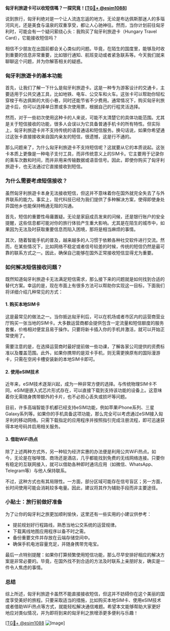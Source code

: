 **匈牙利旅遊卡可以收短信嗎？一探究竟！[[TG💪+ @esim1088](https://t.me/s/esim1088)]**

说到旅行，匈牙利绝对是一个让人流连忘返的地方。无论是布达佩斯那迷人的多瑙河风光，还是美食与温泉的双重享受，都让人心驰神往。然而，当你计划前往匈牙利时，可能会有一个疑问萦绕心头：我购买了匈牙利旅遊卡（Hungary Travel Card），它能接收短信吗？

相信不少朋友在出国前都会关心类似的问题。毕竟，在陌生的国度里，能够及时收到重要的信息非常重要，比如银行通知、航班变动或者紧急联系等。今天我们就来聊聊这个问题，并为你解答相关的疑惑。

### 匈牙利旅遊卡的基本功能

首先，让我们了解一下什么是匈牙利旅遊卡。这是一种专为游客设计的交通卡，主要适用于公共交通工具，比如地铁、电车、公交车和火车。这张卡可以帮助你轻松穿梭于布达佩斯的大街小巷，同时还能节省不少费用。通常情况下，购买匈牙利旅遊卡后，你可以选择单日票或多次使用票，根据自己的行程灵活选择。

然而，对于一些初次使用这种卡的人来说，可能不太清楚它的具体功能范围。尤其是关于短信接收的功能，很多人会误以为它具备普通手机卡的所有特性。但实际上，匈牙利旅遊卡并不支持传统的语音通话和短信服务。换句话说，如果你希望通过这张卡直接接收来自国内亲友的短信，很遗憾，这是行不通的。

那么问题来了，为什么匈牙利旅遊卡不支持短信呢？这就要从它的本质说起。这张卡本质上更像是一种电子支付工具，而非传统意义上的SIM卡。它主要用于记录你的乘车次数和时间，而并非用来传输数据或语音信号。因此，即使你购买了匈牙利旅遊卡，也无法通过它直接接收到短信。

### 为什么需要考虑短信接收？

虽然匈牙利旅遊卡本身无法接收短信，但这并不意味着你在国外就完全失去了与外界联系的能力。事实上，现代科技已经为我们提供了多种解决方案，使得即使身处异国他乡也能保持畅通无阻的沟通。

首先，短信的重要性毋庸置疑。无论是家庭成员发来的问候，还是银行账户的安全提醒，这些信息都可能对你的旅行体验产生重大影响。尤其是在陌生的城市中，如果因为无法及时获取重要信息而陷入困境，那将是相当麻烦的事情。

其次，随着智能手机的普及，越来越多的人习惯于依赖各种社交软件进行交流。然而，在某些情况下，比如网络不稳定或者信号较差的时候，传统的短信仍然是最可靠的联系方式之一。因此，确保自己能够在国外正常接收短信显得尤为重要。

### 如何解决短信接收问题？

既然知道匈牙利旅遊卡无法满足短信需求，那么接下来的问题就是如何找到合适的替代方案。幸运的是，现在市面上有很多方法可以帮助你实现这一目标，下面我们将详细介绍几种常见的方式：

#### 1. 购买本地SIM卡
这是最常见的做法之一。当你抵达匈牙利后，可以在机场或者市区内的运营商营业厅购买一张当地的SIM卡。大多数运营商都会提供包含一定流量和短信额度的服务套餐，价格相对便宜且易于操作。只要将新卡插入你的手机并激活，就可以开始正常使用了。

需要注意的是，在选择运营商时最好提前做一些功课，了解各家公司提供的资费标准以及覆盖范围。此外，如果你携带的是双卡手机，则无需更换原有的国际漫游卡，只需在空闲卡槽安装新的本地SIM卡即可。

#### 2. 使用eSIM技术
近年来，eSIM技术逐渐兴起，成为一种非常方便的选择。与传统物理SIM卡不同，eSIM是嵌入式芯片形式存在，可以直接下载到支持该功能的设备上。这意味着你无需随身携带额外的卡片，也不必担心丢失或损坏等问题。

目前，许多高端智能手机都已经支持eSIM功能，例如苹果iPhone系列、三星Galaxy系列等。如果你的手机具备这项功能，那么完全可以考虑通过eSIM接入匈牙利的移动网络。只需下载指定的应用程序并按照指引完成注册流程，即可迅速获得本地号码并启用相关服务。

#### 3. 借助WiFi热点
除了上述两种方式外，另一种较为经济实惠的办法便是利用公共WiFi热点。如今，无论是在咖啡馆、商场还是酒店，几乎都能找到免费的无线网络连接。只要你有稳定的互联网接入，就可以借助各种即时通讯应用（如微信、WhatsApp、Telegram等）与他人保持联系。

不过，这种方式也有其局限性。一方面，部分区域可能存在信号盲区；另一方面，长时间使用可能会消耗较多电量。因此，建议将其作为辅助手段而非主要途径。

### 小贴士：旅行前做好准备

为了让你的匈牙利之旅更加顺利愉快，这里还有一些实用的小建议供参考：

- 提前规划好行程路线，熟悉当地公交系统的运营规律。
- 下载离线地图应用程序以备不时之需。
- 备份重要文件并存放在云端存储空间中。
- 确保手机电池容量充足，并随身携带充电宝。

最后一点特别提醒：如果你打算频繁使用短信功能，那么尽早安排好相应的解决方案是非常必要的。毕竟，在国外找不到合适的方法及时联系上亲朋好友，确实是一件令人焦虑的事情。

### 总结

综上所述，匈牙利旅遊卡虽然不能直接接收短信，但这并不妨碍你在这个美丽的国度享受美好的旅程。只要采取适当的措施，比如购买本地SIM卡、使用eSIM技术或者借助WiFi热点等方式，就能轻松解决通信难题。希望本文能够帮助大家更好地应对类似情况，并为即将到来的匈牙利之旅增添更多便利与乐趣！

[[TG💪+ @esim1088](https://t.me/s/esim1088) ![Image](https://i.postimg.cc/4NQfJmqS/Snipaste-2025-05-13-00-14-12.png)]